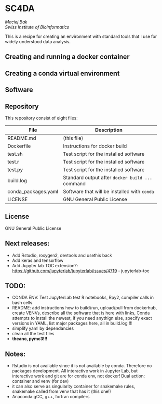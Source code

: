 # SC4DA
*Maciej Bak  
Swiss Institute of Bioinformatics*

This is a recipe for creating an environment with standard tools that I use for widely understood data analysis.

## Creating and running a docker container

## Creating a conda virtual environment

## Software

## Repository

This repository consist of eight files:

| File  | Description |
| ------ | ------ |
| README.md | (this file) |
| Dockerfile | Instructions for docker build |
| test.sh | Test script for the installed software |
| test.r | Test script for the installed software |
| test.py | Test script for the installed software |
| build.log | Standard output after `docker build ...` command |
| conda_packages.yaml | Software that will be installed with `conda` |
| LICENSE | GNU General Public License |

## License

GNU General Public License

## Next releases:
* Add Rstudio, roxygen2, devtools and usethis back
* Add keras and tensorflow
* Add Jupyter lab TOC extension?: https://github.com/jupyterlab/jupyterlab/issues/4719   - jupyterlab-toc







## TODO:

* CONDA ENV: Test JupyterLab test R notebooks, Rpy2, compiler calls in bash cells
* README: add instructions how to build/run, upload/pull from dockerhub, create VENVs, describe all the software that is here with links, Conda attempts to install the newest, if you need anythign else, specify exact versions in YAML, list major packages here, all in build.log !!!
* simplify yaml by dependancies
* clean all the test files
* **theano, pymc3!!!**

## Notes:
* Rstudio is not available since it is not available by conda. Therefore no packages development. All interactive work in Jupyter Lab, but interactive work and git are for conda env, not docker! Dual action: container and venv (for dev)
* it can also serve as singularity container for snakemake rules, snakemake called from venv that has it (this one!)
* Anaconda gCC, g++, fortran compilers

